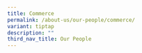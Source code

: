 ```yaml
---
title: Commerce
permalink: /about-us/our-people/commerce/
variant: tiptap
description: ""
third_nav_title: Our People
---
```

<p></p>